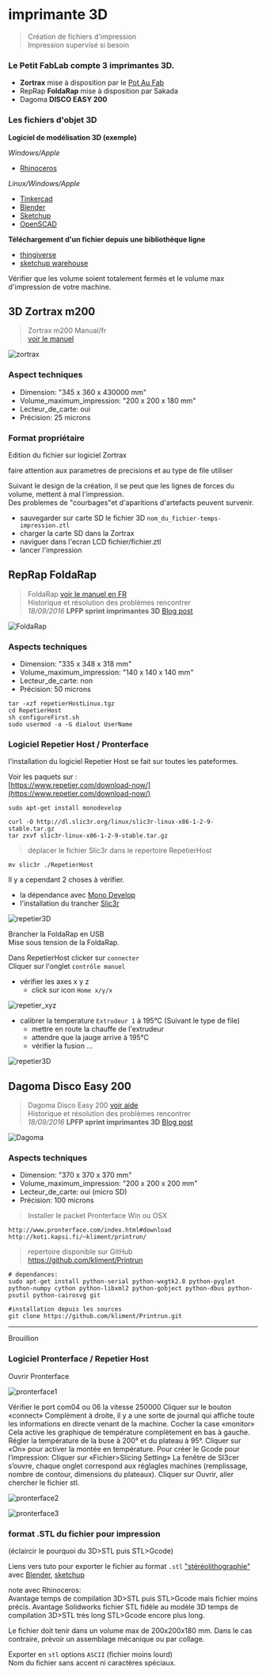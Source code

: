 # imprimante 3D

> Création de fichiers d'impression  
	Impression supervisé si besoin

### Le Petit FabLab compte 3 imprimantes 3D.

* **Zortrax** mise à disposition par le [Pot Au Fab](http://potaufab.fr/)
* RepRap **FoldaRap** mise à disposition par Sakada
* Dagoma **DISCO EASY 200**

### Les fichiers d'objet 3D
**Logiciel de modélisation 3D (exemple)**

*Windows/Apple*
<i class="fa fa-windows"></i> <i class="fa fa-apple"></i>

* [Rhinoceros](https://www.rhino3d.com/fr/download)

*Linux/Windows/Apple*
<i class="fa fa-linux"></i> <i class="fa fa-apple"></i> <i class="fa fa-windows"></i>

* [Tinkercad](https://www.tinkercad.com/)
* [Blender](https://www.blender.org/download/)
* [Sketchup](http://www.sketchup.com/fr/download)
* [OpenSCAD](http://www.openscad.org/downloads.html)

**Téléchargement d'un fichier depuis une bibliothèque ligne**

* [thingiverse](https://www.thingiverse.com/)
* [sketchup warehouse](https://3dwarehouse.sketchup.com/)


<aside class="warning">
Vérifier que les volume soient totalement fermés et le volume max d'impression de votre machine.
</aside>

## 3D Zortrax m200

>Zortrax m200 Manual/fr  
>[voir le manuel](https://zortrax.com/wp-content/uploads/2016/07/ZORTRAX-M200-Folder.pdf)

![zortrax](https://upload.wikimedia.org/wikipedia/commons/thumb/8/89/Zortrax_logo.svg/220px-Zortrax_logo.svg.png)

### Aspect techniques

* Dimension: "345 x 360 x 430000 mm"
* Volume_maximum_impression: "200 x 200 x 180 mm"
* Lecteur_de_carte: oui
* Précision: 25 microns

### Format propriétaire

Edition du fichier sur logiciel Zortrax
<aside class="notice">
faire attention aux parametres de precisions  
et au type de file utiliser
</aside>

Suivant le design de la création, il se peut que les lignes de forces du volume,
mettent à mal l'impression.  
Des problemes de "courbages"et d'aparitions d'artefacts peuvent survenir.

* sauvegarder sur carte SD le fichier 3D `nom_du_fichier-temps-impression.ztl`
* charger la carte SD dans la Zortrax
* naviguer dans l'ecran LCD fichier/fichier.ztl
* lancer l'impression


## RepRap FoldaRap

>FoldaRap [voir le manuel en FR](https://reprap.org/wiki/FoldaRap_Build_Manual/fr)  
>Historique et résolution des problèmes rencontrer  
>*18/09/2016* **LPFP sprint imprimantes 3D** [Blog post](https://lpfp.github.io/2016/sprint-FoldaRap-3Dprint/)

![FoldaRap](../images/logo/reprap_logo.png)

### Aspects techniques

* Dimension: "335 x 348 x 318 mm"
* Volume_maximum_impression: "140 x 140 x 140 mm"
* Lecteur_de_carte: non
* Précision: 50 microns


```shell
tar -xzf repetierHostLinux.tgz
cd RepetierHost
sh configureFirst.sh
sudo usermod -a -G dialout UserName
```

### Logiciel Repetier Host / Pronterface

l'installation du logiciel Repetier Host se fait sur toutes les pateformes.  

Voir les paquets sur :  
[https://www.repetier.com/download-now/](https://www.repetier.com/download-now/)

```shell
sudo apt-get install monodevelop
```

```shell
curl -O http://dl.slic3r.org/linux/slic3r-linux-x86-1-2-9-stable.tar.gz
tar zxvf slic3r-linux-x86-1-2-9-stable.tar.gz
```

>déplacer le fichier Slic3r dans le repertoire RepetierHost

```shell
mv slic3r ./RepetierHost
```

Il y a cependant 2 choses à vérifier.

* la dépendance avec [Mono Develop](http://www.mono-project.com/docs/getting-started/install/)
* l'installation du trancher [Slic3r](http://slic3r.org/download)

![repetier3D](../images/repetier/repetier_3D.png)

Brancher la FoldaRap en USB  
Mise sous tension de la FoldaRap.  

Dans RepetierHost clicker sur `connecter`  
Cliquer sur l'onglet `contrôle manuel`

* vérifier les axes x y z
  - click sur icon `Home x/y/x`

![repetier_xyz](../images/repetier/repetier_xyz.png)

* calibrer la temperature `Extrudeur 1` à 195°C (Suivant le type de file)
  - mettre en route la chauffe de l'extrudeur
  - attendre que la jauge arrive à 195°C
  - vérifier la fusion ...

![repetier3D](../images/repetier/repetier_buse.png)


## Dagoma Disco Easy 200

>Dagoma Disco Easy 200 [voir aide](https://www.lesimprimantes3d.fr/forum/41-dagoma)  
>Historique et résolution des problèmes rencontrer  
>*18/09/2016* **LPFP sprint imprimantes 3D** [Blog post](https://lpfp.github.io/2016/sprint-FoldaRap-3Dprint/)

![Dagoma](https://www.dagoma.fr/bundles/dagomadagoma/images/logo-dagoma.png)

### Aspects techniques

* Dimension: "370 x 370 x 370 mm"
* Volume_maximum_impression: "200 x 200 x 200 mm"
* Lecteur_de_carte: oui (micro SD)
* Précision: 100 microns

> Installer le packet Pronterface Win ou OSX

```shell
http://www.pronterface.com/index.html#download
http://koti.kapsi.fi/~kliment/printrun/
```

> repertoire disponible sur GitHub  
	https://github.com/kliment/Printrun

```shell
# dependances:
sudo apt-get install python-serial python-wxgtk2.8 python-pyglet python-numpy cython python-libxml2 python-gobject python-dbus python-psutil python-cairosvg git

#installation depuis les sources
git clone https://github.com/kliment/Printrun.git
```


---
Brouillion

### Logiciel Pronterface / Repetier Host
Ouvrir Pronterface

![pronterface1](../images/pronterface/pronterface1.png)

Vérifier le port com04 ou 06
     la vitesse 250000
Cliquer sur le bouton «connect»
Complèment à droite, il y a une sorte de journal qui affiche toute les informations en directe venant de la machine.
Cocher la case «monitor»
Cela active les graphique de température complètement en bas à gauche.
Régler la température de la buse à 200° et du plateau à 95°.
Cliquer sur «On» pour activer la montée en température.
Pour créer le Gcode pour l’impression:
Cliquer sur «Fichier>Slicing Setting»
    La fenêtre de Sl3cer s’ouvre, chaque onglet correspond aux réglagles machines (remplissage, nombre de contour, dimensions du plateaux).
Cliquer sur Ouvrir, aller chercher le fichier stl.

![pronterface2](../images/pronterface/pronterface2.png)


![pronterface3](../images/pronterface/pronterface3.png)


### format .STL du fichier pour impression

(éclaircir le pourquoi du 3D>STL puis STL>Gcode)

Liens vers tuto pour exporter le fichier au format `.stl` ["stéréolithographie"](https://fr.wikipedia.org/wiki/Fichier_de_st%C3%A9r%C3%A9olithographie) avec  [Blender](https://www.flossmanualsfr.net/blender-pour-limpression-3d/ch018_exporter-au-format-stl-et-obj), [sketchup](https://extensions.sketchup.com/en/content/sketchup-stl)

note avec Rhinoceros:  
Avantage temps de compilation 3D>STL puis STL>Gcode mais fichier moins précis.
Avantage Solidworks fichier STL fidèle au modèle 3D temps de compilation 3D>STL très long STL>Gcode encore plus long.
<aside class="notice">
Le fichier doit tenir dans un volume max de 200x200x180 mm.  
Dans le cas contraire, prévoir un assemblage mécanique ou par collage.

Exporter en `stl` options `ASCII` (fichier moins lourd)  
Nom du fichier sans accent ni caractères spéciaux.
</aside>
